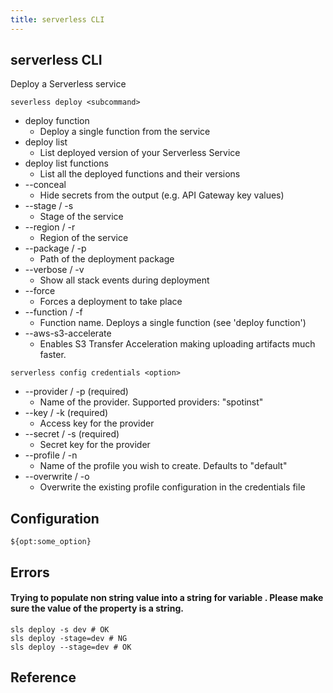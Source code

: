 ```yaml
---
title: serverless CLI
---
```


## serverless CLI

Deploy a Serverless service

```
severless deploy <subcommand>
```

* deploy function
    * Deploy a single function from the service
* deploy list
    * List deployed version of your Serverless Service
* deploy list functions
    * List all the deployed functions and their versions
* --conceal
    * Hide secrets from the output (e.g. API Gateway key values)
* --stage / -s
    * Stage of the service
* --region / -r
    * Region of the service
* --package / -p
    * Path of the deployment package
* --verbose / -v
    * Show all stack events during deployment
* --force
    * Forces a deployment to take place
* --function / -f
    * Function name. Deploys a single function (see 'deploy function')
* --aws-s3-accelerate
    * Enables S3 Transfer Acceleration making uploading artifacts much faster.


```
serverless config credentials <option>
```

* --provider / -p (required)
    * Name of the provider. Supported providers: "spotinst"
* --key / -k (required)
    * Access key for the provider
* --secret / -s (required)
    * Secret key for the provider
* --profile / -n
    * Name of the profile you wish to create. Defaults to "default"
* --overwrite / -o
    * Overwrite the existing profile configuration in the credentials file


## Configuration


```
${opt:some_option}
```

## Errors

#### Trying to populate non string value into a string for variable . Please make sure the value of the property is a string.

```
sls deploy -s dev # OK
sls deploy -stage=dev # NG
sls deploy --stage=dev # OK
```

## Reference

